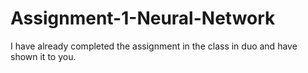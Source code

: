 # Assignment-1-Neural-Network

I have already completed the assignment in the class in duo and have shown it to you.

